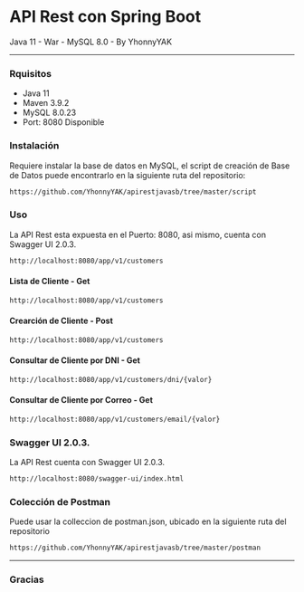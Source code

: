# API Rest con Spring Boot
Java 11 - War - MySQL 8.0 - By YhonnyYAK

---

### Rquisitos

- Java 11
- Maven 3.9.2
- MySQL 8.0.23
- Port: 8080 Disponible

### Instalación

Requiere instalar la base de datos en MySQL, el script de creación de Base de Datos puede encontrarlo en la siguiente ruta del repositorio:

```sh
https://github.com/YhonnyYAK/apirestjavasb/tree/master/script
```

### Uso

La API Rest esta expuesta en el Puerto: 8080, asi mismo, cuenta con Swagger UI 2.0.3.

```sh
http://localhost:8080/app/v1/customers
```

#### Lista de Cliente - Get
```sh
http://localhost:8080/app/v1/customers
```
#### Crearción de Cliente - Post
```sh
http://localhost:8080/app/v1/customers
```
#### Consultar de Cliente por DNI - Get
```sh
http://localhost:8080/app/v1/customers/dni/{valor}
```
#### Consultar de Cliente por Correo - Get
```sh
http://localhost:8080/app/v1/customers/email/{valor}
```

### Swagger UI 2.0.3.

La API Rest cuenta con Swagger UI 2.0.3.

```sh
http://localhost:8080/swagger-ui/index.html
```

### Colección de Postman

Puede usar la colleccion de postman.json, ubicado en la siguiente ruta del repositorio

```sh
https://github.com/YhonnyYAK/apirestjavasb/tree/master/postman
```
---
### Gracias


